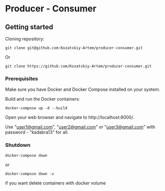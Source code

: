 # Producer - Consumer

## Getting started

Cloning repository:
```
git clone git@github.com:Kozatskiy-Artem/producer-consumer.git
```
Or
```
git clone https://github.com/Kozatskiy-Artem/producer-consumer.git
```

### Prerequisites
Make sure you have Docker and Docker Compose installed on your system.

Build and run the Docker containers:
```
docker-compose up -d --build
```

Open your web browser and navigate to http://localhost:8000/.

Use "user1@gmail.com", "user2@gmail.com" or "user3@gmail.com" with password - "kadabra13" for all.

### Shutdown
```
docker-compose down
```
or
```
docker-compose down -v
```
if you want delete containers with docker volume

